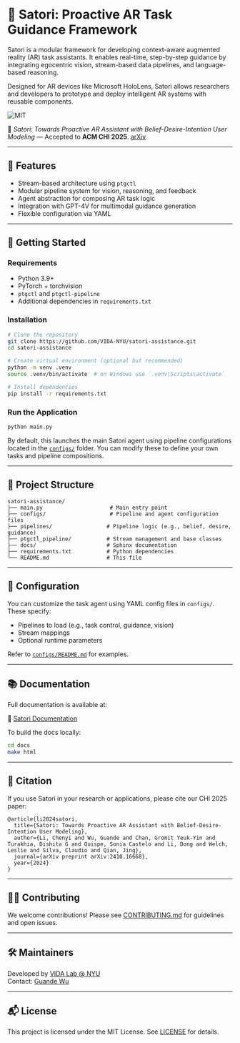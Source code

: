 # 🧠 Satori: Proactive AR Task Guidance Framework

Satori is a modular framework for developing context-aware augmented reality (AR) task assistants. It enables real-time, step-by-step guidance by integrating egocentric vision, stream-based data pipelines, and language-based reasoning.

Designed for AR devices like Microsoft HoloLens, Satori allows researchers and developers to prototype and deploy intelligent AR systems with reusable components.

<!-- [![License](https://img.shields.io/github/license/VIDA-NYU/satori-assistance)](./LICENSE)   -->
![MIT](https://img.shields.io/badge/license-MIT-green)
<!-- 📄 [CHI '25 Paper (ACM DL)](https://link-to-chi-paper.com) •  -->
📄 *Satori: Towards Proactive AR Assistant with Belief-Desire-Intention User Modeling* — Accepted to **ACM CHI 2025**. [arXiv](https://arxiv.org/abs/2410.16668)
<!-- [CHI Paper](https://link-to-chi-paper.com) •  -->
<!-- 🔬 [arXiv Preprint](https://arxiv.org/abs/2410.16668) -->

---

## 🧭 Features

- Stream-based architecture using `ptgctl`
- Modular pipeline system for vision, reasoning, and feedback
- Agent abstraction for composing AR task logic
- Integration with GPT-4V for multimodal guidance generation
- Flexible configuration via YAML

---

## 🚀 Getting Started

### Requirements

- Python 3.9+
- PyTorch + torchvision
- `ptgctl` and `ptgctl-pipeline`
- Additional dependencies in `requirements.txt`

### Installation

```bash
# Clone the repository
git clone https://github.com/VIDA-NYU/satori-assistance.git
cd satori-assistance

# Create virtual environment (optional but recommended)
python -m venv .venv
source .venv/bin/activate  # on Windows use `.venv\Scripts\activate`

# Install dependencies
pip install -r requirements.txt
```

### Run the Application

```bash
python main.py
```

By default, this launches the main Satori agent using pipeline configurations located in the [`configs/`](./configs/) folder. You can modify these to define your own tasks and pipeline compositions.

---

## 📁 Project Structure

```
satori-assistance/
├── main.py                     # Main entry point
├── configs/                    # Pipeline and agent configuration files
├── pipelines/                 # Pipeline logic (e.g., belief, desire, guidance)
├── ptgctl_pipeline/           # Stream management and base classes
├── docs/                      # Sphinx documentation
├── requirements.txt           # Python dependencies
└── README.md                  # This file
```

---

## 🔧 Configuration

You can customize the task agent using YAML config files in `configs/`. These specify:

- Pipelines to load (e.g., task control, guidance, vision)
- Stream mappings
- Optional runtime parameters

Refer to [`configs/README.md`](./configs/README.md) for examples.

---

## 📚 Documentation

Full documentation is available at:

📘 [Satori Documentation](https://your-docs-link.com)

To build the docs locally:

```bash
cd docs
make html
```

---

## 📄 Citation

If you use Satori in your research or applications, please cite our CHI 2025 paper:

```
@article{li2024satori,
  title={Satori: Towards Proactive AR Assistant with Belief-Desire-Intention User Modeling},
  author={Li, Chenyi and Wu, Guande and Chan, Gromit Yeuk-Yin and Turakhia, Dishita G and Quispe, Sonia Castelo and Li, Dong and Welch, Leslie and Silva, Claudio and Qian, Jing},
  journal={arXiv preprint arXiv:2410.16668},
  year={2024}
}
```

---

## 🧑‍💻 Contributing

We welcome contributions! Please see [CONTRIBUTING.md](./CONTRIBUTING.md) for guidelines and open issues.

---

## 🛠️ Maintainers

Developed by [VIDA Lab @ NYU](https://vida.engineering.nyu.edu/)  
Contact: [Guande Wu](https://www.gdwu.xyz)

---

## 📬 License

This project is licensed under the MIT License. See [LICENSE](./LICENSE) for details.
